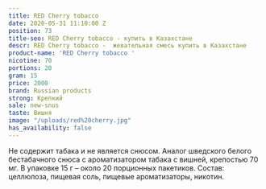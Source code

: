 ```yaml
---
title: RED Cherry tobacco
date: 2020-05-31 11:10:00 Z
position: 73
title-seo: RED Cherry tobacco - купить в Казахстане
descr: RED Cherry tobacco -  жевательная смесь купить в Казахстане
product-name: 'RED Cherry tobacco '
nicotine: 70
portions: 20
gram: 15
price: 2000
brand: Russian products
strong: Крепкий
sale: new-snus
taste: Вишня
image: "/uploads/red%20cherry.jpg"
has_availability: false
---
```


Не содержит табака и не является снюсом.
 Аналог шведского белого бестабачного снюса с ароматизатором табака с вишней, крепостью 70 мг. 
В упаковке 15 г – около 20 порционных пакетиков. 
Состав: целлюлоза, пищевая соль, пищевые ароматизаторы, никотин.